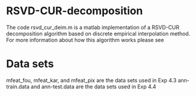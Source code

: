 # RSVD-CUR-decomposition

The code rsvd_cur_deim.m is a matlab implementation of a RSVD-CUR decomposition algorithm based on discrete empirical interpolation method. For more information about how this algorithm works please see

# Data sets
mfeat_fou, mfeat_kar, and mfeat_pix are the data sets used in Exp 4.3 
ann-train.data and ann-test.data are the data sets used in Exp 4.4
